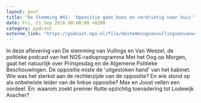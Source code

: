 ```yaml
---
layout: post
title: "De Stemming #41: 'Oppositie gaat boos en verdrietig naar huis'"
date: Fri, 21 Sep 2018 00:00:00 +0200
category: podcast
externe_link: "https://podcast.npo.nl/file/destemmingvanvullingsenvanweezel/2950/nporadio1_destemmingvanvullingsenvanweezel_20180921_de-stemming-41-oppositie-gaat-boos-en-verdrietig-naar-huis.mp3"
---
```


In deze aflevering van De stemming van Vullings en Van Weezel, de politieke podcast van het NOS-radioprogramma Met het Oog op Morgen, gaat het natuurlijk over Prinsjesdag en de Algemene Politieke Beschouwingen. De oppositie miste de 'uitgestoken hand' van het kabinet. Wie was het sterkst aan de rechterzijde van de oppositie? En wie stond op als onbetwiste leider van de linkse oppositie? Max en Joost vellen een oordeel. En: waarom zoekt premier Rutte opzichtig toenadering tot Lodewijk Asscher?

